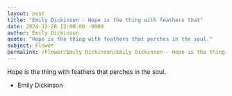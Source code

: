 ```yaml
---
layout: post
title: "Emily Dickinson - Hope is the thing with feathers that"
date: 2024-12-28 12:00:00 -0000
author: Emily Dickinson
quote: "Hope is the thing with feathers that perches in the soul."
subject: Flower
permalink: /Flower/Emily Dickinson/Emily Dickinson - Hope is the thing with feathers that
---
```


Hope is the thing with feathers that perches in the soul.

- Emily Dickinson
